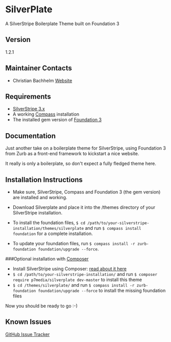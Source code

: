 SilverPlate
===========

A SilverStripe Boilerplate Theme built on Foundation 3



Version
-------
1.2.1 


Maintainer Contacts
-------------------
*  Christian Bachhelm 
   [Website](http://p7media.de)
   

Requirements
------------
* [SilverStripe 3.x](http://silverstripe.org)
* A working [Compass](http://compass-style.org/) installation
* The installed gem version of [Foundation 3](http://foundation.zurb.com/)


Documentation
-------------
Just another take on a boilerplate theme for SilverStripe,
using Foundation 3 from Zurb as a front-end framework to 
kickstart a nice website.

It really is only a boilerplate, so don't expect a fully fledged theme here.


Installation Instructions
-------------------------
* Make sure, SilverStripe, Compass and Foundation 3 (the gem version) are installed and working.
* Download Silverplate and place it into the /themes directory of your SilverStripe installation.

* To install the foundation files, `$ cd /path/to/your-silverstripe-installation/themes/silverplate` and run
`$ compass install foundation` for a complete installation.
* To update your foundation files, run `$ compass install -r zurb-foundation foundation/upgrade --force`.

###Optional installation with [Composer](http://getcomposer.org)
* Install SilverStripe using Composer: [read about it here](http://doc.silverstripe.org/framework/en/installation/composer)
* `$ cd /path/to/your-silverstripe-installation/` and run `$ composer require p7media/silverplate dev-master` to install this theme
* `$ cd /themes/silverplate/` and run `$ compass install -r zurb-foundation foundation/upgrade --force` to install the missing foundation files

Now you should be ready to go :-)



Known Issues
------------
[GitHub Issue Tracker](https://github.com/p7media/silverplate/issues)
